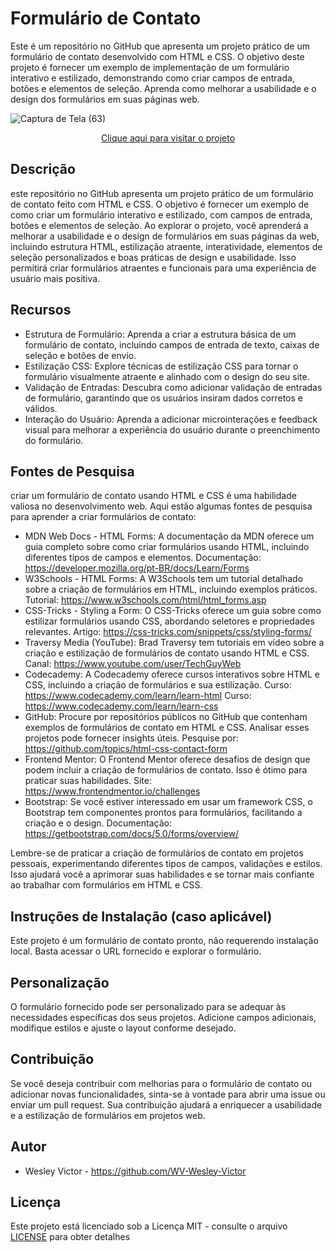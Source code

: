 # Formulário de Contato
Este é um repositório no GitHub que apresenta um projeto prático de um formulário de contato desenvolvido com HTML e CSS. O objetivo deste projeto é fornecer um exemplo de implementação de um formulário interativo e estilizado, demonstrando como criar campos de entrada, botões e elementos de seleção. Aprenda como melhorar a usabilidade e o design dos formulários em suas páginas web.

![Captura de Tela (63)](https://github.com/WV-Wesley-Victor/Formulario-de-Contato/assets/137107062/057f085f-7f68-4ef5-94fa-9fc4db9221f1)
<p align="center">
  <a href="https://wv-wesley-victor.github.io/Cores-e-Efeitos-no-CSS/index.html" target="_blank">Clique aqui para visitar o projeto</a>
</p>

## Descrição
este repositório no GitHub apresenta um projeto prático de um formulário de contato feito com HTML e CSS. O objetivo é fornecer um exemplo de como criar um formulário interativo e estilizado, com campos de entrada, botões e elementos de seleção. Ao explorar o projeto, você aprenderá a melhorar a usabilidade e o design de formulários em suas páginas da web, incluindo estrutura HTML, estilização atraente, interatividade, elementos de seleção personalizados e boas práticas de design e usabilidade. Isso permitirá criar formulários atraentes e funcionais para uma experiência de usuário mais positiva.

## Recursos
* Estrutura de Formulário: Aprenda a criar a estrutura básica de um formulário de contato, incluindo campos de entrada de texto, caixas de seleção e botões de envio.
* Estilização CSS: Explore técnicas de estilização CSS para tornar o formulário visualmente atraente e alinhado com o design do seu site.
* Validação de Entradas: Descubra como adicionar validação de entradas de formulário, garantindo que os usuários insiram dados corretos e válidos.
* Interação do Usuário: Aprenda a adicionar microinterações e feedback visual para melhorar a experiência do usuário durante o preenchimento do formulário.

## Fontes de Pesquisa
criar um formulário de contato usando HTML e CSS é uma habilidade valiosa no desenvolvimento web. Aqui estão algumas fontes de pesquisa para aprender a criar formulários de contato:

* MDN Web Docs - HTML Forms: A documentação da MDN oferece um guia completo sobre como criar formulários usando HTML, incluindo diferentes tipos de campos e elementos.
Documentação: https://developer.mozilla.org/pt-BR/docs/Learn/Forms
* W3Schools - HTML Forms: A W3Schools tem um tutorial detalhado sobre a criação de formulários em HTML, incluindo exemplos práticos.
Tutorial: https://www.w3schools.com/html/html_forms.asp
* CSS-Tricks - Styling a Form: O CSS-Tricks oferece um guia sobre como estilizar formulários usando CSS, abordando seletores e propriedades relevantes.
Artigo: https://css-tricks.com/snippets/css/styling-forms/
* Traversy Media (YouTube): Brad Traversy tem tutoriais em vídeo sobre a criação e estilização de formulários de contato usando HTML e CSS.
Canal: https://www.youtube.com/user/TechGuyWeb
* Codecademy: A Codecademy oferece cursos interativos sobre HTML e CSS, incluindo a criação de formulários e sua estilização.
Curso: https://www.codecademy.com/learn/learn-html
Curso: https://www.codecademy.com/learn/learn-css
* GitHub: Procure por repositórios públicos no GitHub que contenham exemplos de formulários de contato em HTML e CSS. Analisar esses projetos pode fornecer insights úteis.
Pesquise por: https://github.com/topics/html-css-contact-form
* Frontend Mentor: O Frontend Mentor oferece desafios de design que podem incluir a criação de formulários de contato. Isso é ótimo para praticar suas habilidades.
Site: https://www.frontendmentor.io/challenges
* Bootstrap: Se você estiver interessado em usar um framework CSS, o Bootstrap tem componentes prontos para formulários, facilitando a criação e o design.
Documentação: https://getbootstrap.com/docs/5.0/forms/overview/

Lembre-se de praticar a criação de formulários de contato em projetos pessoais, experimentando diferentes tipos de campos, validações e estilos. Isso ajudará você a aprimorar suas habilidades e se tornar mais confiante ao trabalhar com formulários em HTML e CSS.

## Instruções de Instalação (caso aplicável)
Este projeto é um formulário de contato pronto, não requerendo instalação local. Basta acessar o URL fornecido e explorar o formulário.

## Personalização
O formulário fornecido pode ser personalizado para se adequar às necessidades específicas dos seus projetos. Adicione campos adicionais, modifique estilos e ajuste o layout conforme desejado.

## Contribuição
Se você deseja contribuir com melhorias para o formulário de contato ou adicionar novas funcionalidades, sinta-se à vontade para abrir uma issue ou enviar um pull request. Sua contribuição ajudará a enriquecer a usabilidade e a estilização de formulários em projetos web.

## Autor
* Wesley Victor - https://github.com/WV-Wesley-Victor

## Licença
Este projeto está licenciado sob a Licença MIT - consulte o arquivo [LICENSE](LICENSE)  para obter detalhes
